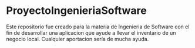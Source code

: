 # ProyectoIngenieriaSoftware

Este repositorio fue creado para la materia de Ingenieria de Software con el fin de desarrollar una aplicacion que ayude a llevar el inventario de un negocio local.
Cualquier aportacion sería de mucha ayuda.
